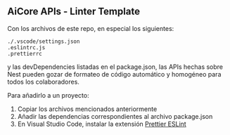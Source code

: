## AiCore APIs - Linter Template

Con los archivos de este repo, en especial los siguientes:

```
./.vscode/settings.json
.eslintrc.js
.prettierrc

```

y las devDependencies listadas en el package.json, las APIs hechas sobre Nest pueden gozar de formateo de código automático y homogéneo para todos los colaboradores.

Para añadirlo a un proyecto:
  1. Copiar los archivos mencionados anteriormente
  2. Añadir las dependencias correspondientes al archivo package.json
  3. En Visual Studio Code, instalar la extensión [Prettier ESLint](https://marketplace.visualstudio.com/items?itemName=rvest.vs-code-prettier-eslint)
